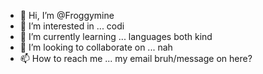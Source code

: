 - 👋 Hi, I’m @Froggymine
- 👀 I’m interested in ... codi
- 🌱 I’m currently learning ... languages both kind
- 💞️ I’m looking to collaborate on ... nah
- 📫 How to reach me ... my email bruh/message on here?

<!---
Froggymine/Froggymine is a ✨ special ✨ repository because its `README.md` (this file) appears on your GitHub profile.
You can click the Preview link to take a look at your changes.
--->
